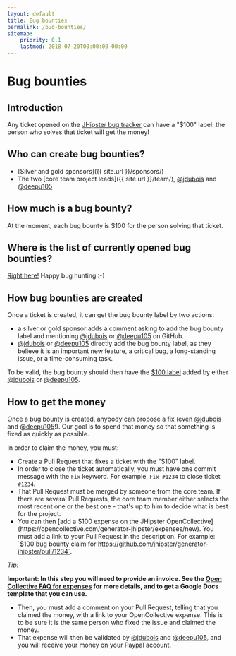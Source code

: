 ```yaml
---
layout: default
title: Bug bounties
permalink: /bug-bounties/
sitemap:
    priority: 0.1
    lastmod: 2018-07-20T00:00:00-00:00
---
```

# <i class="fa fa-usd"></i> Bug bounties

## Introduction

Any ticket opened on the [JHipster bug tracker](https://github.com/jhipster/generator-jhipster/issues?q=is%3Aissue+is%3Aopen+label%3A%24100) can have a "$100" label: the person who solves that ticket will get the money!

## Who can create bug bounties?

- [Silver and gold sponsors]({{ site.url }}/sponsors/)
- The two [core team project leads]({{ site.url }}/team/), [@jdubois](https://github.com/jdubois) and [@deepu105](https://github.com/deepu105)

## How much is a bug bounty?

At the moment, each bug bounty is $100 for the person solving that ticket.

## Where is the list of currently opened bug bounties?

[Right here!](https://github.com/jhipster/generator-jhipster/labels/%24100) Happy bug hunting :-)

## How bug bounties are created

Once a ticket is created, it can get the bug bounty label by two actions:

- a silver or gold sponsor adds a comment asking to add the bug bounty label and mentioning [@jdubois](https://github.com/jdubois) or [@deepu105](https://github.com/deepu105) on GitHub.
- [@jdubois](https://github.com/jdubois) or [@deepu105](https://github.com/deepu105) directly add the bug bounty label, as they believe it is an important new feature, a critical bug, a long-standing issue, or a time-consuming task.

To be valid, the bug bounty should then have the [$100 label](https://github.com/jhipster/generator-jhipster/labels/%24100) added by either
[@jdubois](https://github.com/jdubois) or [@deepu105](https://github.com/deepu105).

## How to get the money

Once a bug bounty is created, anybody can propose a fix (even [@jdubois](https://github.com/jdubois) and [@deepu105](https://github.com/deepu105)!). Our goal is to spend that money so that something is fixed as quickly as possible.

In order to claim the money, you must:

- Create a Pull Request that fixes a ticket with the "$100" label.
- In order to close the ticket automatically, you must have one commit message with the `Fix` keyword. For example, `Fix #1234` to close ticket `#1234`.
- That Pull Request must be merged by someone from the core team. If there are several Pull Requests, the core team member either selects the most recent one or the best one - that's up to him to decide what is best for the project.
- You can then [add a $100 expense on the JHipster OpenCollective](https://opencollective.com/generator-jhipster/expenses/new). You must add a link to your Pull Request in the description. For example: `$100 bug bounty claim for https://github.com/jhipster/generator-jhipster/pull/1234`.

<div class="alert alert-error"><i>Tip: </i>

**Important: In this step you will need to provide an invoice. See the [Open Collective FAQ for expenses](https://opencollective.com/faq/expenses) for more details, and to get a Google Docs template that you can use.**

</div>

- Then, you must add a comment on your Pull Request, telling that you claimed the money, with a link to your OpenCollective expense. This is to be sure it is the same person who fixed the issue and claimed the money.
- That expense will then be validated by [@jdubois](https://github.com/jdubois) and [@deepu105](https://github.com/deepu105), and you will receive your money on your Paypal account.
